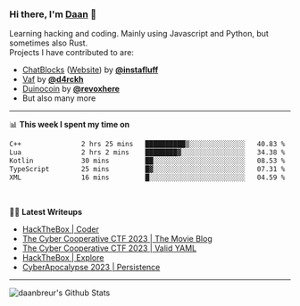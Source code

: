 
### Hi there, I'm [Daan][website] 👋

Learning hacking and coding. Mainly using Javascript and Python, but sometimes also Rust. </br>
Projects I have contributed to are:
- [ChatBlocks][chatblocksCode] ([Website][chatblocksProd]) by **[@instafluff](https://github.com/instafluff)**
- [Vaf](https://github.com/d4rckh/vaf) by **[@d4rckh](https://github.com/d4rckh)**
- [Duinocoin](https://github.com/revoxhere/duino-coin) by **[@revoxhere](https://github.com/revoxhere)**
- But also many more


---

📊 **This week I spent my time on**
<!--START_SECTION:waka-->

```txt
C++               2 hrs 25 mins   ██████████▒░░░░░░░░░░░░░░   40.83 %
Lua               2 hrs 2 mins    ████████▓░░░░░░░░░░░░░░░░   34.38 %
Kotlin            30 mins         ██░░░░░░░░░░░░░░░░░░░░░░░   08.53 %
TypeScript        25 mins         █▓░░░░░░░░░░░░░░░░░░░░░░░   07.31 %
XML               16 mins         █░░░░░░░░░░░░░░░░░░░░░░░░   04.59 %
```

<!--END_SECTION:waka-->

<br />

🐱‍💻 **Latest Writeups**
<!-- WRITEUP:START -->
- [HackTheBox | Coder](https://blog.duckz.org/post/htb-Coder/)
- [The Cyber Cooperative CTF 2023 | The Movie Blog](https://blog.duckz.org/post/cybercooperative2023-MovieBlog/)
- [The Cyber Cooperative CTF 2023 | Valid YAML](https://blog.duckz.org/post/cybercooperative2023-ValidYaml/)
- [HackTheBox | Explore](https://blog.duckz.org/post/htb-Explore/)
- [CyberApocalypse 2023 | Persistence](https://blog.daanbreur.systems/post/CA2023-Persistence/)
<!-- WRITEUP:END -->

---

<img align="left" alt="daanbreur's Github Stats" src="https://github-readme-stats.vercel.app/api?username=daanbreur&show_icons=true&hide_border=true" />

[website]: https://daanbreur.systems
[blog]: https://blog.daanbreur.systems
[twitter]: https://twitter.com/portaalg
[twitch]: https://twitch.tv/portaalgaming
[youtube]: https://youtube.com/channel/UCGWs9foruVqIoEf2sLBfJAg
[devto]: https://dev.to/daanbreur

[instafluff]: http://github.com/Instafluff
[chatblocksProd]: https://instafluff.tv/ChatBlocks
[chatblocksCode]: https://github.com/instafluff/ChatBlocks
